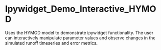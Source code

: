 # Ipywidget_Demo_Interactive_HYMOD
 Uses the HYMOD model to demonstrate ipywidget functionality. The user can interactively manipulate parameter values and observe changes in the simulated runoff timeseries and error metrics. 
